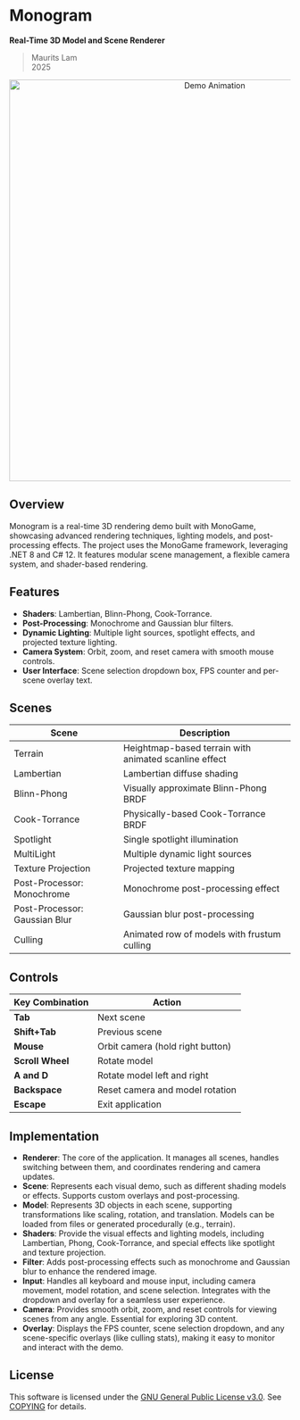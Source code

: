 # Monogram

**Real-Time 3D Model and Scene Renderer**

> Maurits Lam  
> 2025

<p align="center">
   <img src="media/monogram.gif" alt="Demo Animation" width="720"/>
</p>

## Overview

Monogram is a real-time 3D rendering demo built with MonoGame, showcasing advanced rendering techniques, lighting models, and post-processing effects. The project uses the MonoGame framework, leveraging .NET 8 and C# 12. It features modular scene management, a flexible camera system, and shader-based rendering.

## Features

- **Shaders**: Lambertian, Blinn-Phong, Cook-Torrance.
- **Post-Processing**: Monochrome and Gaussian blur filters.
- **Dynamic Lighting**: Multiple light sources, spotlight effects, and projected texture lighting.
- **Camera System**: Orbit, zoom, and reset camera with smooth mouse controls.
- **User Interface**: Scene selection dropdown box, FPS counter and per-scene overlay text.

## Scenes

| Scene                         | Description                                           |
|-------------------------------|-------------------------------------------------------|
| Terrain                       | Heightmap-based terrain with animated scanline effect |
| Lambertian                    | Lambertian diffuse shading                            |
| Blinn-Phong                   | Visually approximate Blinn-Phong BRDF                 |
| Cook-Torrance                 | Physically-based Cook-Torrance BRDF                   |
| Spotlight                     | Single spotlight illumination                         |
| MultiLight                    | Multiple dynamic light sources                        |
| Texture Projection            | Projected texture mapping                             |
| Post-Processor: Monochrome    | Monochrome post-processing effect                     |
| Post-Processor: Gaussian Blur | Gaussian blur post-processing                         |
| Culling                       | Animated row of models with frustum culling           |

## Controls

| Key Combination   | Action                            |
|-------------------|-----------------------------------|
| **Tab**           | Next scene                        |
| **Shift+Tab**     | Previous scene                    |
| **Mouse**         | Orbit camera (hold right button)  |
| **Scroll Wheel**  | Rotate model                      |
| **A and D**       | Rotate model left and right       |
| **Backspace**     | Reset camera and model rotation   |
| **Escape**        | Exit application                  |

## Implementation

- **Renderer**: The core of the application. It manages all scenes, handles switching between them, and coordinates rendering and camera updates.
- **Scene**: Represents each visual demo, such as different shading models or effects. Supports custom overlays and post-processing.
- **Model**: Represents 3D objects in each scene, supporting transformations like scaling, rotation, and translation. Models can be loaded from files or generated procedurally (e.g., terrain).
- **Shaders**: Provide the visual effects and lighting models, including Lambertian, Phong, Cook-Torrance, and special effects like spotlight and texture projection.
- **Filter**: Adds post-processing effects such as monochrome and Gaussian blur to enhance the rendered image.
- **Input**: Handles all keyboard and mouse input, including camera movement, model rotation, and scene selection. Integrates with the dropdown and overlay for a seamless user experience.
- **Camera**: Provides smooth orbit, zoom, and reset controls for viewing scenes from any angle. Essential for exploring 3D content.
- **Overlay**: Displays the FPS counter, scene selection dropdown, and any scene-specific overlays (like culling stats), making it easy to monitor and interact with the demo.

## License

This software is licensed under the [GNU General Public License v3.0](https://www.gnu.org/licenses/gpl-3.0.html). See [COPYING](COPYING) for details.
